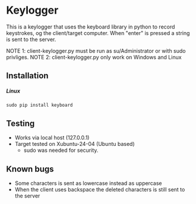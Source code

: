 # Keylogger
This is a keylogger that uses the keyboard library in python to record keystrokes, og the client/target computer. When "enter" is pressed a string is sent to the server.

NOTE 1: client-keylogger.py must be run as su/Administrator or with sudo privliges.
NOTE 2: client-keylogger.py only work on Windows and Linux

## Installation

##### Linux

  ```sudo pip install keyboard```

## Testing
- Works via local host (127.0.0.1)
- Target tested on Xubuntu-24-04 (Ubuntu based)
  - sudo was needed for security.

## Known bugs
- Some characters is sent as lowercase instead as uppercase
- When the client uses backspace the deleted characters is still sent to the server
